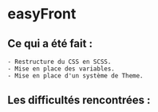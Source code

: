 # easyFront

## Ce qui a été fait :

    - Restructure du CSS en SCSS.
    - Mise en place des variables.
    - Mise en place d'un système de Theme.

## Les difficultés rencontrées :

    